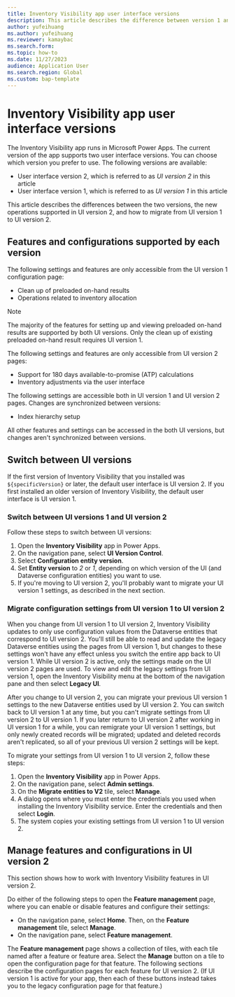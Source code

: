 ```yaml
---
title: Inventory Visibility app user interface versions
description: This article describes the difference between version 1 and version 2 of the Inventory Visibility app user interface. It describes the new operations supported in version 2 and how to migrate to it from version 1.
author: yufeihuang
ms.author: yufeihuang
ms.reviewer: kamaybac
ms.search.form:
ms.topic: how-to
ms.date: 11/27/2023
audience: Application User
ms.search.region: Global
ms.custom: bap-template
---
```


# Inventory Visibility app user interface versions

The Inventory Visibility app runs in Microsoft Power Apps. The current version of the app supports two user interface versions. You can choose which version you prefer to use. The following versions are available:

- User interface version 2, which is referred to as *UI version 2* in this article
- User interface version 1, which is referred to as *UI version 1* in this article

This article describes the differences between the two versions, the new operations supported in UI version 2, and how to migrate from UI version 1 to UI version 2.

## Features and configurations supported by each version

The following settings and features are only accessible from the UI version 1 configuration page:

- Clean up of preloaded on-hand results
- Operations related to inventory allocation <!--KFM: Is this right? It seems like we have at least some settings for this in V2.  -->

> [!NOTE]
> The majority of the features for setting up and viewing preloaded on-hand results are supported by both UI versions. Only the clean up of existing preloaded on-hand result requires UI version 1.

The following settings and features are only accessible from UI version 2 pages:

- Support for 180 days available-to-promise (ATP) calculations
- Inventory adjustments via the user interface

The following settings are accessible both in UI version 1 and UI version 2 pages. Changes are synchronized between versions:

- Index hierarchy setup

All other features and settings can be accessed in the both UI versions, but changes aren't synchronized between versions.

## Switch between UI versions

If the first version of Inventory Visibility that you installed was `${specificVersion}` or later, the default user interface is UI version 2. If you first installed an older version of Inventory Visibility, the default user interface is UI version 1. <!-- KFM: Did you mean to specify a number here (instead of `${specificVersion}`)?-->

### Switch between UI versions 1 and UI version 2

Follow these steps to switch between UI versions:

1. Open the **Inventory Visibility** app in Power Apps.
1. On the navigation pane, select **UI Version Control**.
1. Select **Configuration entity version**.
1. Set **Entity version** to *2* or *1*, depending on which version of the UI (and Dataverse configuration entities) you want to use.
1. If you're moving to UI version 2, you'll probably want to migrate your UI version 1 settings, as described in the next section.

### Migrate configuration settings from UI version 1 to UI version 2

When you change from UI version 1 to UI version 2, Inventory Visibility updates to only use configuration values from the Dataverse entities that correspond to UI version 2. You'll still be able to read and update the legacy Dataverse entities using the pages from UI version 1, but changes to these settings won't have any effect unless you switch the entire app back to UI version 1. While UI version 2 is active, only the settings made on the UI version 2 pages are used. To view and edit the legacy settings from UI version 1, open the Inventory Visibility menu at the bottom of the navigation pane and then select **Legacy UI**. <!-- KFM: Please confirm this edit. -->

After you change to UI version 2, you can migrate your previous UI version 1 settings to the new Dataverse entities used by UI version 2. You can switch back to UI version 1 at any time, but you can't migrate settings from UI version 2 to UI version 1. If you later return to UI version 2 after working in UI version 1 for a while, you can remigrate your UI version 1 settings, but only newly created records will be migrated; updated and deleted records aren't replicated, so all of your previous UI version 2 settings will be kept.

To migrate your settings from UI version 1 to UI version 2, follow these steps:

1. Open the **Inventory Visibility** app in Power Apps.
1. On the navigation pane, select **Admin settings**.
1. On the **Migrate entities to V2** tile, select **Manage**.
1. A dialog opens where you must enter the credentials you used when installing the Inventory Visibility service. Enter the credentials and then select **Login**.
1. The system copies your existing settings from UI version 1 to UI version 2.

## Manage features and configurations in UI version 2

This section shows how to work with Inventory Visibility features in UI version 2.

Do either of the following steps to open the **Feature management** page, where you can enable or disable features and configure their settings:

- On the navigation pane, select **Home**. Then, on the **Feature management** tile, select **Manage**.
- On the navigation pane, select **Feature management**. <!-- KFM: Please confirm this edit. -->

The **Feature management** page shows a collection of tiles, with each tile named after a feature or feature area. Select the **Manage** button on a tile to open the configuration page for that feature. The following sections describe the configuration pages for each feature for UI version 2. (If UI version 1 is active for your app, then each of these buttons instead takes you to the legacy configuration page for that feature.)

<!-- KFM: It seems like most of all of the rest of this topic is better explained and in more detail elsewhere. I think this info is redundant here and should be removed from here.

### Data source settings

USe the **Data source settings** page to set up and map data sources to Inventory Visibility. The page lists the data sources used by Inventory Visibility. Select a data source to view and set the following configuration options for that data source:

- **Data source name** – Specify the name used to refer to the data source in the Inventory Visibility app and service.
- **Dimension mappings** – Map customer dimension names to base dimension names. For each mapping, you must specify the data source name, customer dimension and the matching base dimension.
- **Physical measures** – You no longer need to specify the data source for a physical measure because the current data source is assumed. \<!--KFM: More detail is needed about what this settings *do* do. Maybe a link to another topic where this is explained more... --\> 
- **Calculated measures** – Specify calculated measures in two steps: \<!--KFM: Maybe give a link to another topic where this is explained more... --\>
    1. Specify the name and data source for each calculated measure
    1. Specify calculated measure details. Each calculated measure specifies two or more existing physical measures, each combined using either an addition or subtraction modifier.

### Available to promise

The **Manage** button on the **Available to promise** tile opens the **OnHandChangeSchedule** page. Use this page to turn on and configure the available-to-promise (ATP) features. If you want to apply ATP for a period longer than 7 days, you must use UI version 2.
\<!--KFM: Give a link for more info about ATP --\>

Use the following settings to turn the ATP feature on or off and to configure the ATP period:

- **Enable feature** – Turn the ATP feature on or off.
- **Schedule for 180 days** – Turn the extended (180 day) ATP period on or off. This option also turns several other settings on this page on or off. When this option is disabled, the longest possible ATP period is 7 days.
- **Max Schedule Period (Days)** – \<!--KFM: Description needed. --\>

The following fields and reference tables are only valid for configurations **Schedule for 180 days** is set to *True*:

- **Schedule common configurations** – Set the schedule period as maximum number of days (whose value cannot exceed the max schedule period) and the bucket size (which control the group size of storage). ATP calculation under same group is generally faster than that of different groups. \<!--KFM: I don't see this in the UI. Is this renamed to **Max Schedule Period (Days)**? I don't understand the parts about bucket size and groups. --\>
- **Schedule measures** – Set the calculated measures to use for ATP and their maximum schedule period.  \<!--KFM: Where to we set the max schedule period? I don't see that here. --\>
- **Schedule index configuration** – Specify the combination of dimensions to query when calculating ATP. \<!--KFM: I don't understand this. Explain what the columns mean and how to use them. --\>

### Inventory allocation

Inventory allocation lets you allocate your valuable on-hand stock for your most important channels, customers, or predefined groups and to track the consumption of each allocated pool. \<!--KFM: link to another topic for more info, if available. --\>

The **Allocation** page provides the following settings:

- **Enable feature** – Turn the inventory allocation feature on or off.
- **Allocation group** – contains the group name for allocations. This is not in the same table of version 1, so change in one version is not reflected to the allocation configuration group in the other version.

### Advanced Warehouse Inventory

This feature lets you use Inventory Visibility to sync and view items in that are enabled for advanced warehouse management (WMS) in Supply Chain Management. \<!--KFM: link to another topic for more info, if available. --\>

- **Enable feature** controls on-off of the feature
- **Use truncated dimensions** – When enabled, Warehouse items would support queries excluding certain dimensions for faster query and fewer storage. This would be enabled by default during configuration updates, unless at least one of below dimensions is included in index hierarchy: Batch ID, Serial ID, License Plate ID, WMS Location Id."

### Soft Reservation

For soft reservation feature, when feature is enabled, the option **filter unconfigured dimensions** would control the behavior when user reserves with dimensions not specified in **Reservation dimensions**

- **Enable feature** controls on-off of the feature
- **Filter unconfigured dimensions** – When enabled, soft reserve request that are not in reserve dimensions will be automatically purged; when disabled, system will only accept requests will all dimensions in reservation dimensions. Users making reservations from Dynamics 365 Supply Chain Management's Sales Orders is required to enable this option.
- **Reservation mappings** – Defines a mapping of a physical measure to its corresponding **available to reserve** calculated measures. User needs to specify reserving against a physical measure configured in soft reservation.
- **Reservation Dimensions** – Defines the set of dimensions that are expected to appear in reservation requests.

### Other features

For the features below, see their corresponding feature pages for detailed usage.

- Inventory Log History
- Inventory Summary
- Preloaded On hand (Clearing preloaded on-hand is required to operate on legacy configuration page)

## Configure the system in UI version 2

All changes under the UI pages requires a configuration update operation to activate.

User finds below operations in **Admin settings** section as below:

- Set of accessed tokens
- Show / update service configurations
- Migrate entities to V2. This is only needed for users using UI version 1 and wish to try out version 2.
- Delete all configuration / Clear user data.

## Sending API requests with version 2

Version 2 also provides the capability of users to send API directly. It supports the use of below APIs:

1. On hand query
2. Inventory Adjustment (on hand change)
3. Soft Reserve

Each API page consists of 3 sections:

1. Product related settings: User can specify the Product ID, organization ID and dimension values.
2. API specific settings: Include the API specific attributes to specify. E.g., whether to query ATP or negative quantities for on hand query; the fields and values to add / subtract for an on hand change; and the reservation measure as well as whether to enforce an available to reserve calculation when doing soft reserve.
3. Request body. Upon updating the mentioned 2 sections, this field updates with latest request JSON body, where user can copy and save for later references.

When the required fields are set, the Query or Update button will be enabled for user to execute the API with info on the page.

 -->
